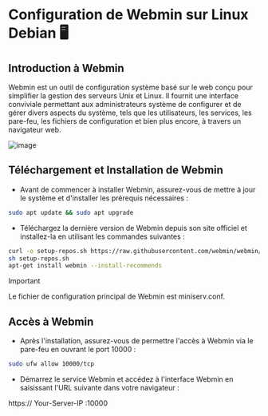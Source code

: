 # Configuration de Webmin sur Linux Debian 🖥️

## Introduction à Webmin
Webmin est un outil de configuration système basé sur le web conçu pour simplifier la gestion des serveurs Unix et Linux. Il fournit une interface conviviale permettant aux administrateurs système de configurer et de gérer divers aspects du système, tels que les utilisateurs, les services, les pare-feu, les fichiers de configuration et bien plus encore, à travers un navigateur web.

![image](https://duckduckgo.com/i/056fc676.png)

## Téléchargement et Installation de Webmin
- Avant de commencer à installer Webmin, assurez-vous de mettre à jour le système et d'installer les prérequis nécessaires :

```bash
sudo apt update && sudo apt upgrade
```

- Téléchargez la dernière version de Webmin depuis son site officiel et installez-la en utilisant les commandes suivantes :

```bash
curl -o setup-repos.sh https://raw.githubusercontent.com/webmin/webmin/master/setup-repos.sh
sh setup-repos.sh
apt-get install webmin --install-recommends

```
> [!IMPORTANT]
> Le fichier de configuration principal de Webmin est miniserv.conf.

## Accès à Webmin
- Après l'installation, assurez-vous de permettre l'accès à Webmin via le pare-feu en ouvrant le port 10000 :

```bash
sudo ufw allow 10000/tcp
```
- Démarrez le service Webmin et accédez à l'interface Webmin en saisissant l'URL suivante dans votre navigateur :

https:// Your-Server-IP :10000


